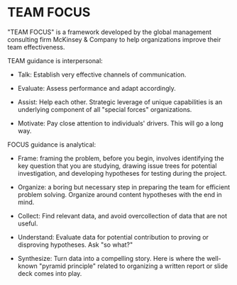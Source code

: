 # TEAM FOCUS

"TEAM FOCUS" is a framework developed by the global management consulting firm McKinsey & Company to help organizations improve their team effectiveness. 

TEAM guidance is interpersonal:

* Talk: Establish very effective channels of communication.

* Evaluate: Assess performance and adapt accordingly.

* Assist: Help each other. Strategic leverage of unique capabilities is an underlying component of all "special forces" organizations.

* Motivate: Pay close attention to individuals' drivers. This will go a long way.

FOCUS guidance is analytical: 

* Frame: framing the problem, before you begin, involves identifying the key question that you are studying, drawing issue trees for potential investigation, and developing hypotheses for testing during the project.

* Organize: a boring but necessary step in preparing the team for efficient problem solving. Organize around content hypotheses with the end in mind.

* Collect: Find relevant data, and avoid overcollection of data that are not useful. 

* Understand: Evaluate data for potential contribution to proving or disproving hypotheses. Ask "so what?"

* Synthesize: Turn data into a compelling story. Here is where the well-known "pyramid principle" related to organizing a written report or slide deck comes into play.
